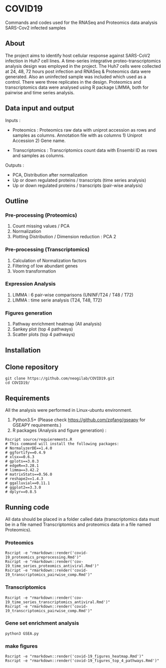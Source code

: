 # COVID19

Commands and codes used for the RNASeq and Proteomics data analysis SARS-Cov2 infected samples

## About

The project aims to identify host cellular response against SARS-CoV2 infection in Huh7 cell lines. A time-series integrative proteo-transcriptomics analysis design was employed in the project. The Huh7 cells were collected at 24, 48, 72 hours post infection and RNASeq & Proteomics data were generated. Also an uninfected sample was included which used as a control. There were three replicates in the design.
Proteomics and transcriptomics data were analysed using R package LIMMA, both for pairwise and time series analysis. 

## Data input and output
Inputs :

- Proteomics : Proteomics raw data with uniprot accession as rows and samples as columns. Annotation file with as columns 1)            Uniprot Accession 2) Gene name.

- Transcriptomics : Transcriptomics count data with Ensembl ID as rows and samples as columns.

Outputs :  
- PCA, Distribution after normalization
- Up or down regulated proteins / transcripts (time series analysis)
- Up or down regulated proteins / transcripts (pair-wise analysis)

## Outline 
### Pre-processing (Proteomics)
1) Count missing values / PCA
2) Normalization
3) Plotting Distribution / Dimension reduction : PCA 2

### Pre-processing (Transcriptomics)
1) Calculation of Normalization factors
2) Filtering of low abundant genes
3) Voom transformation

### Expression Analysis
1) LIMMA : 6 pair-wise comparisons (UNINF/T24 / T48 / T72)
2) LIMMA : time serie analysis (T24, T48, T72)

### Figures generation
1) Pathway enrichment heatmap (All analysis)
2) Sankey plot (top 4 pathways)
3) Scatter plots (top 4 pathways)


## Installation

## Clone repository
```
git clone https://github.com/neogilab/COVID19.git
cd COVID19/
```

## Requirements
All the analysis were performed in Linux-ubuntu environment.
1. Python3.5+ (Please check https://github.com/zqfang/gseapy for GSEAPY requirements.)
2. R packages (Analysis and figure generation) :

```
Rscript source/requierements.R
# This command will install the following packages:
# NormalyzerDE==1.4.0
# ggfortify==0.4.9
# xlsx==0.6.3
# gplots==3.0.3 
# edgeR==3.28.1
# limma==3.42.2
# matrixStats==0.56.0
# reshape2==1.4.3
# ggalluvial==0.11.1
# ggplot2==3.3.0
# dplyr==0.8.5
```

## Running code

All data should be placed in a folder called data (transcriptomics data must be in a file named Transcriptomics and proteomics data in a file named Proteomics).

### Proteomics 
```
Rscript -e "rmarkdown::render('covid-19_proteomics_preprocessing.Rmd')"
Rscript -e "rmarkdown::render('cov-19_time_series_proteomics_antiviral.Rmd')"
Rscript -e "rmarkdown::render('covid-19_transcriptomics_pairwise_comp.Rmd')"
```

### Transcriptomics
```
Rscript -e "rmarkdown::render('cov-19_time_series_transcriptomics_antiviral.Rmd')"
Rscript -e "rmarkdown::render('covid-19_transcriptomics_pairwise_comp.Rmd')"
```

### Gene set enrichment analysis
```
python3 GSEA.py
```

### make figures
```
Rscript -e "rmarkdown::render('covid-19_figures_heatmap.Rmd')"
Rscript -e "rmarkdown::render('covid-19_figures_top_4_pathways.Rmd')"
```
